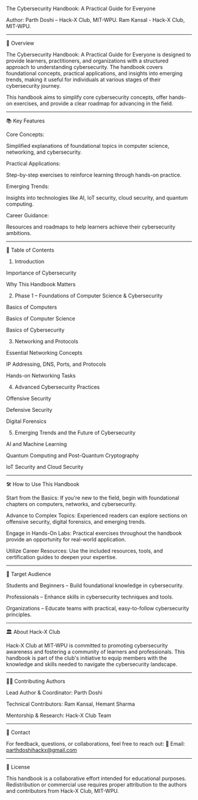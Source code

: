 The Cybersecurity Handbook: A Practical Guide for Everyone

Author: Parth Doshi – Hack-X Club, MIT-WPU.
        Ram Kansal  - Hack-X Club, MIT-WPU.

---

📖 Overview

The Cybersecurity Handbook: A Practical Guide for Everyone is designed to provide learners, practitioners, and organizations with a structured approach to understanding cybersecurity. The handbook covers foundational concepts, practical applications, and insights into emerging trends, making it useful for individuals at various stages of their cybersecurity journey.

This handbook aims to simplify core cybersecurity concepts, offer hands-on exercises, and provide a clear roadmap for advancing in the field.


---

📚 Key Features

Core Concepts:

Simplified explanations of foundational topics in computer science, networking, and cybersecurity.


Practical Applications:

Step-by-step exercises to reinforce learning through hands-on practice.


Emerging Trends:

Insights into technologies like AI, IoT security, cloud security, and quantum computing.


Career Guidance:

Resources and roadmaps to help learners achieve their cybersecurity ambitions.

---

📑 Table of Contents

1. Introduction

Importance of Cybersecurity

Why This Handbook Matters



2. Phase 1 – Foundations of Computer Science & Cybersecurity

Basics of Computers

Basics of Computer Science

Basics of Cybersecurity



3. Networking and Protocols

Essential Networking Concepts

IP Addressing, DNS, Ports, and Protocols

Hands-on Networking Tasks



4. Advanced Cybersecurity Practices

Offensive Security

Defensive Security

Digital Forensics



5. Emerging Trends and the Future of Cybersecurity

AI and Machine Learning

Quantum Computing and Post-Quantum Cryptography

IoT Security and Cloud Security





---

🛠️ How to Use This Handbook

Start from the Basics:
If you're new to the field, begin with foundational chapters on computers, networks, and cybersecurity.

Advance to Complex Topics:
Experienced readers can explore sections on offensive security, digital forensics, and emerging trends.

Engage in Hands-On Labs:
Practical exercises throughout the handbook provide an opportunity for real-world application.

Utilize Career Resources:
Use the included resources, tools, and certification guides to deepen your expertise.



---

👤 Target Audience

Students and Beginners – Build foundational knowledge in cybersecurity.

Professionals – Enhance skills in cybersecurity techniques and tools.

Organizations – Educate teams with practical, easy-to-follow cybersecurity principles.



---

🏛️ About Hack-X Club

Hack-X Club at MIT-WPU is committed to promoting cybersecurity awareness and fostering a community of learners and professionals. This handbook is part of the club's initiative to equip members with the knowledge and skills needed to navigate the cybersecurity landscape.


---

🧑‍💻 Contributing Authors

Lead Author & Coordinator: Parth Doshi

Technical Contributors: Ram Kansal, Hemant Sharma

Mentorship & Research: Hack-X Club Team



---

📧 Contact

For feedback, questions, or collaborations, feel free to reach out:
📩 Email: parthdoshihackx@gmail.com


---

📜 License

This handbook is a collaborative effort intended for educational purposes. Redistribution or commercial use requires proper attribution to the authors and contributors from Hack-X Club, MIT-WPU.
